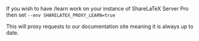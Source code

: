 If you wish to have /learn work on your instance of ShareLaTeX Server Pro then set `--env SHARELATEX_PROXY_LEARN=true`

This will proxy requests to our documentation site meaning it is always up to date.